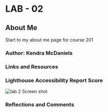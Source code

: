 # LAB - 02

## About Me

Start to my about me page for course 201

### Author: Kendra McDaniels

### Links and Resources

### Lighthouse Accessibility Report Score

![lab 2 Screen shot](https://github.com/KendraMcDaniels01/about-me2/assets/135636321/e35cd37d-a912-4021-8038-c2193c0d55f4)

### Reflections and Comments
